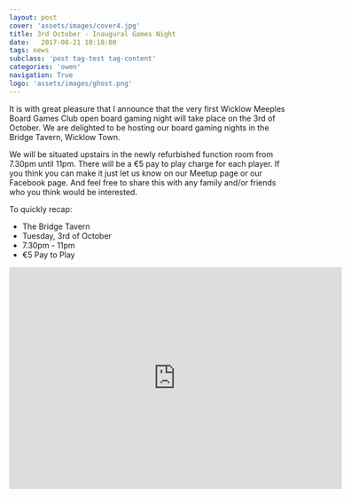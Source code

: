 ```yaml
---
layout: post
cover: 'assets/images/cover4.jpg'
title: 3rd October - Inaugural Games Night
date:   2017-08-21 10:18:00
tags: news
subclass: 'post tag-test tag-content'
categories: 'owen'
navigation: True
logo: 'assets/images/ghost.png'
---
```


It is with great pleasure that I announce that the very first Wicklow Meeples Board Games Club open board gaming night will take place on the 3rd of October. We are delighted to be hosting our board gaming nights in the Bridge Tavern, Wicklow Town.

We will be situated upstairs in the newly refurbished function room from 7.30pm until 11pm. There will be a €5 pay to play charge for each player. If you think you can make it just let us know on our Meetup page or our Facebook page. And feel free to share this with any family and/or friends who you think would be interested.

To quickly recap:

- The Bridge Tavern
- Tuesday, 3rd of October
- 7.30pm - 11pm
- €5 Pay to Play

<iframe src="https://www.google.com/maps/embed?pb=!1m18!1m12!1m3!1d2402.1893667488052!2d-6.04420068381808!3d52.98099567990411!2m3!1f0!2f0!3f0!3m2!1i1024!2i768!4f13.1!3m3!1m2!1s0x4867b0cb0b92e50f%3A0xc125cf02d3ab1ff3!2sThe+Bridge+Tavern!5e0!3m2!1sen!2sie!4v1504097301191" width="600" height="400" frameborder="0" style="border:0" allowfullscreen></iframe>
